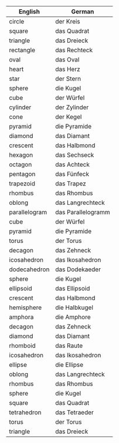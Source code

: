 
| English         | German          |
|-----------------|-----------------|
| circle          | der Kreis      |
| square          | das Quadrat    |
| triangle        | das Dreieck   |
| rectangle       | das Rechteck   |
| oval            | das Oval       |
| heart           | das Herz       |
| star            | der Stern      |
| sphere          | die Kugel      |
| cube            | der Würfel     |
| cylinder        | der Zylinder   |
| cone            | der Kegel     |
| pyramid         | die Pyramide  |
| diamond         | das Diamant   |
| crescent        | das Halbmond  |
| hexagon         | das Sechseck  |
| octagon         | das Achteck    |
| pentagon        | das Fünfeck   |
| trapezoid       | das Trapez     |
| rhombus         | das Rhombus    |
| oblong          | das Langrechteck |
| parallelogram   | das Parallelogramm|
| cube            | der Würfel     |
| pyramid         | die Pyramide   |
| torus           | der Torus      |
| decagon         | das Zehneck    |
| icosahedron     | das Ikosahedron |
| dodecahedron    | das Dodekaeder |
| sphere          | die Kugel       |
| ellipsoid       | das Ellipsoid   |
| crescent        | das Halbmond    |
| hemisphere      | die Halbkugel   |
| amphora         | die Amphore     |
| decagon         | das Zehneck     |
| diamond         | das Diamant     |
| rhomboid        | das Raute       |
| icosahedron     | das Ikosahedron |
| ellipse         | die Ellipse    |
| oblong          | das Langrechteck|
| rhombus         | das Rhombus     |
| sphere          | die Kugel       |
| square          | das Quadrat     |
| tetrahedron     | das Tetraeder   |
| torus           | der Torus       |
| triangle        | das Dreieck     |